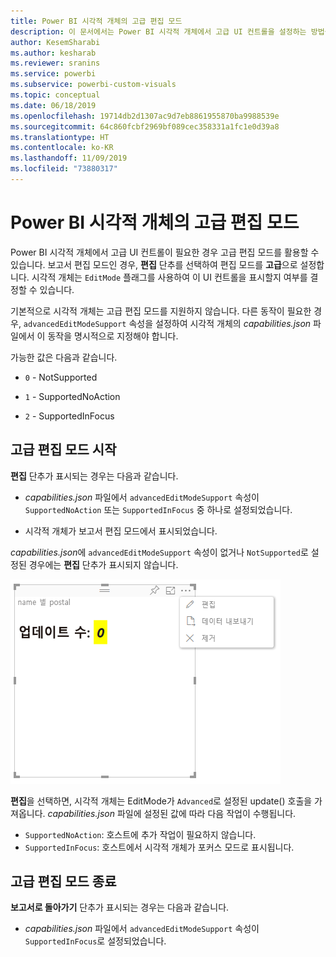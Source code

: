 ```yaml
---
title: Power BI 시각적 개체의 고급 편집 모드
description: 이 문서에서는 Power BI 시각적 개체에서 고급 UI 컨트롤을 설정하는 방법을 설명합니다.
author: KesemSharabi
ms.author: kesharab
ms.reviewer: sranins
ms.service: powerbi
ms.subservice: powerbi-custom-visuals
ms.topic: conceptual
ms.date: 06/18/2019
ms.openlocfilehash: 19714db2d1307ac9d7eb8861955870ba9988539e
ms.sourcegitcommit: 64c860fcbf2969bf089cec358331a1fc1e0d39a8
ms.translationtype: HT
ms.contentlocale: ko-KR
ms.lasthandoff: 11/09/2019
ms.locfileid: "73880317"
---
```

# <a name="advanced-edit-mode-in-power-bi-visuals"></a>Power BI 시각적 개체의 고급 편집 모드

Power BI 시각적 개체에서 고급 UI 컨트롤이 필요한 경우 고급 편집 모드를 활용할 수 있습니다. 보고서 편집 모드인 경우, **편집** 단추를 선택하여 편집 모드를 **고급**으로 설정합니다. 시각적 개체는 `EditMode` 플래그를 사용하여 이 UI 컨트롤을 표시할지 여부를 결정할 수 있습니다.

기본적으로 시각적 개체는 고급 편집 모드를 지원하지 않습니다. 다른 동작이 필요한 경우, `advancedEditModeSupport` 속성을 설정하여 시각적 개체의 *capabilities.json* 파일에서 이 동작을 명시적으로 지정해야 합니다.

가능한 값은 다음과 같습니다.

- `0` - NotSupported

- `1` - SupportedNoAction

- `2` - SupportedInFocus

## <a name="enter-advanced-edit-mode"></a>고급 편집 모드 시작

**편집** 단추가 표시되는 경우는 다음과 같습니다.

* *capabilities.json* 파일에서 `advancedEditModeSupport` 속성이 `SupportedNoAction` 또는 `SupportedInFocus` 중 하나로 설정되었습니다.

* 시각적 개체가 보고서 편집 모드에서 표시되었습니다.

*capabilities.json*에 `advancedEditModeSupport` 속성이 없거나 `NotSupported`로 설정된 경우에는 **편집** 단추가 표시되지 않습니다.

![편집 모드 시작](./media/edit-mode.png)

**편집**을 선택하면, 시각적 개체는 EditMode가 `Advanced`로 설정된 update() 호출을 가져옵니다. *capabilities.json* 파일에 설정된 값에 따라 다음 작업이 수행됩니다.

* `SupportedNoAction`: 호스트에 추가 작업이 필요하지 않습니다.
* `SupportedInFocus`: 호스트에서 시각적 개체가 포커스 모드로 표시됩니다.

## <a name="exit-advanced-edit-mode"></a>고급 편집 모드 종료

**보고서로 돌아가기** 단추가 표시되는 경우는 다음과 같습니다.

* *capabilities.json* 파일에서 `advancedEditModeSupport` 속성이 `SupportedInFocus`로 설정되었습니다.
